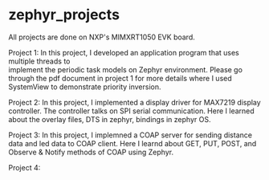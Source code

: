# zephyr_projects

All projects are done on NXP's MIMXRT1050 EVK board.

Project 1:
In  this  project, I developed  an  application  program  that  uses  multiple  threads  to  
implement the periodic task models on Zephyr environment. Please go through the pdf document in project 1 for more details where I used SystemView to demonstrate priority inversion.

Project 2:
In this project, I implemented a display driver for MAX7219 display controller. The controller talks on SPI serial communication. Here I learned about the overlay files, DTS in zephyr, bindings in zephyr OS.

Project 3:
In this project, I implemned a COAP server for sending distance data and led data to COAP client. Here I learnd about GET, PUT, POST, and Observe & Notify methods of COAP using Zephyr.

Project 4:
<TODO>
